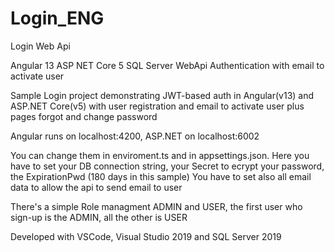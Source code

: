 # Login_ENG
 Login Web Api

Angular 13 ASP NET Core 5 SQL Server WebApi Authentication with email to activate user

Sample Login project demonstrating JWT-based auth in Angular(v13) and ASP.NET Core(v5) with user registration and email to activate user plus pages forgot and change password 

Angular runs on localhost:4200, ASP.NET on localhost:6002

You can change them in enviroment.ts and in appsettings.json. Here you have to set your DB connection string, your Secret to ecrypt your password, the ExpirationPwd (180 days in this sample)
You have to set also all email data to allow the api to send email to user

There's a simple Role managment ADMIN and USER, the first user who sign-up is the ADMIN, all the other is USER

Developed with VSCode, Visual Studio 2019 and SQL Server 2019
